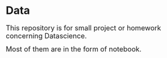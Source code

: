 # Data


<font size = 4> This repository is for small project or homework concerning Datascience.</font>

<font size = 4> Most of them are in the form of notebook.</font>
